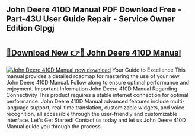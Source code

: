 ## John Deere 410D Manual PDF Download Free - Part-43U User Guide Repair - Service Owner Edition Glpgj

# <h2><a href="http://bc91658.oget.top/?id=John+Deere+410D+Manual">🔗Download New 👉🔴 John Deere 410D Manual</a></h2>

[![John Deere 410D Manual new download](https://i.imgur.com/5g1atiW.png)](http://bc91658.oget.top/?id=John+Deere+410D+Manual)
Your Guide to Excellence This manual provides a detailed roadmap for mastering the use of your new John Deere 410D Manual. Follow along to ensure optimal performance and enjoyment. Important Information John Deere 410D Manual Regarding Connectivity This product requires a stable internet connection for optimal performance. John Deere 410D Manual advanced features include multi-language support, real-time translation, customizable widgets, and voice recognition, all accessible through the user-friendly and customizable interface. Let's Get Started! Contact us today and let us John Deere 410D Manual guide you through the process.

